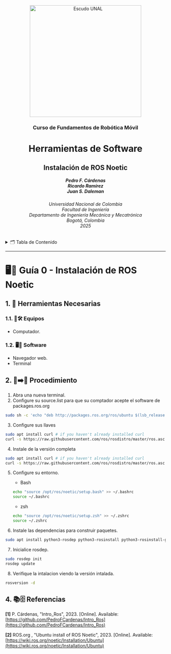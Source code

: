 <div align="center">
<picture>
    <source srcset="https://imgur.com/5bYAzsb.png" media="(prefers-color-scheme: dark)">
    <source srcset="https://imgur.com/Os03JoE.png" media="(prefers-color-scheme: light)">
    <img src="https://imgur.com/Os03JoE.png" alt="Escudo UNAL" width="350px">
</picture>

<h3>Curso de Fundamentos de Robótica Móvil</h3>

<h1>Herramientas de Software</h1>

<h2>Instalación de ROS Noetic</h2>

<h5>Pedro F. Cárdenas<br>
    Ricardo Ramírez<br>
    Juan S. Daleman</h5>

<h6>Universidad Nacional de Colombia<br>
    Facultad de Ingeniería<br>
    Departamento de Ingeniería Mecánica y Mecatrónica<br>
    Bogotá, Colombia<br>
    2025</h6>
</div>

<details>
    <summary>🗂️ Tabla de Contenido</summary>

<!-- TOC -->
- [1. 🧰 Herramientas Necesarias](#1--herramientas-necesarias)
  - [1.1. 🔭🛠️ Equipos](#11-️-equipos)
  - [1.2. 🖥️💾 Software](#12-️-software)
- [2. 🔧️➡️🚀 Procedimiento](#2-️️-procedimiento)
- [4. 📚🗄️ Referencias](#4-️-referencias)

</details>

---

<h1> 🖥️📂 Guía 0 - Instalación de ROS Noetic</h1>

## 1. 🧰 Herramientas Necesarias

### 1.1. 🔭🛠️ Equipos

  - Computador.

### 1.2. 🖥️💾 Software

  - Navegador web.
  - Terminal

## 2. 🔧️➡️🚀 Procedimiento

1. Abra una nueva terminal.
2. Configure su source.list para que su comptador acepte el software de packages.ros.org

```sh
sudo sh -c 'echo "deb http://packages.ros.org/ros/ubuntu $(lsb_release -sc) main" > /etc/apt/sources.list.d/ros-latest.list'
```

3. Configure sus llaves

```sh
sudo apt install curl # if you haven't already installed curl
curl -s https://raw.githubusercontent.com/ros/rosdistro/master/ros.asc | sudo apt-key add -
```

4. Instale de la versión completa

```sh
sudo apt install curl # if you haven't already installed curl
curl -s https://raw.githubusercontent.com/ros/rosdistro/master/ros.asc | sudo apt-key add -
```

5. Configure su entorno.

    - Bash
    ```sh
    echo "source /opt/ros/noetic/setup.bash" >> ~/.bashrc
    source ~/.bashrc
    ```
    - zsh
    ```sh
    echo "source /opt/ros/noetic/setup.zsh" >> ~/.zshrc
    source ~/.zshrc
    ```

6. Instale las dependencias para construir paquetes.

```sh
sudo apt install python3-rosdep python3-rosinstall python3-rosinstall-generator python3-wstool build-essential
```

7. Inicialice rosdep.

```sh
sudo rosdep init
rosdep update
```

8. Verifique la intalacion viendo la versión intalada.

```sh
rosversion -d
```

## 4. 📚🗄️ Referencias

**[1]** P. Cárdenas, "Intro_Ros", 2023. [Online]. Available: [https://github.com/PedroFCardenas/Intro_Ros](https://github.com/PedroFCardenas/Intro_Ros)

**[2]** ROS.org , "Ubuntu install of ROS Noetic", 2023. [Online]. Available: [https://wiki.ros.org/noetic/Installation/Ubuntu](https://wiki.ros.org/noetic/Installation/Ubuntu)